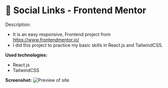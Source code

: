 # 📘 Social Links - Frontend Mentor

Description:
- It is an easy responsive, Frontend project from https://www.frontendmentor.io/
- I did this project to practice my basic skills in React.js and TailwindCSS.

**Used technologies:**
   - React.js
   - TailwindCSS

**Screenshot:**
![Preview of site](/assets/images/social-links.png)

